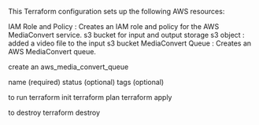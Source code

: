 ﻿This Terraform configuration sets up the following AWS resources:

 IAM Role and Policy : Creates an IAM role and policy for the AWS MediaConvert service.
 s3 bucket for input and output storage
 s3 object : added a video file to the input s3 bucket 
 MediaConvert Queue : Creates an AWS MediaConvert queue.


create an aws_media_convert_queue 

name (required)
status (optional)
tags (optional)

to run 
   terraform init
   terraform plan
   terraform apply

to destroy
   terraform destroy
